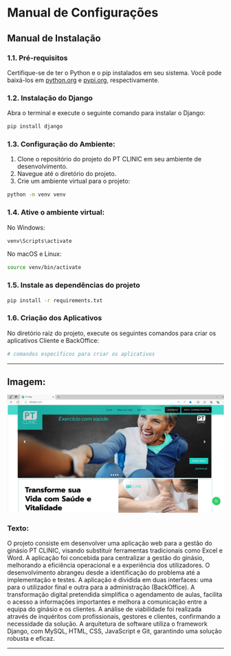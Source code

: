 
# Manual de Configurações

## Manual de Instalação

### 1.1. Pré-requisitos 
Certifique-se de ter o Python e o pip instalados em seu sistema. Você pode baixá-los em [python.org](https://www.python.org/) e [pypi.org](https://pypi.org/), respectivamente.

### 1.2. Instalação do Django 
Abra o terminal e execute o seguinte comando para instalar o Django:

```bash
pip install django
```

### 1.3. Configuração do Ambiente:

1. Clone o repositório do projeto do PT CLINIC em seu ambiente de desenvolvimento.
2. Navegue até o diretório do projeto.
3. Crie um ambiente virtual para o projeto:

```bash
python -m venv venv
```

### 1.4. Ative o ambiente virtual:

No Windows:
```bash
venv\Scripts\activate
```

No macOS e Linux:
```bash
source venv/bin/activate
```

### 1.5. Instale as dependências do projeto

```bash
pip install -r requirements.txt
```

### 1.6. Criação dos Aplicativos 
No diretório raiz do projeto, execute os seguintes comandos para criar os aplicativos Cliente e BackOffice:

```bash
# comandos específicos para criar os aplicativos
```

---

## Imagem:
![alt text](media/print/PtClinic-1.jpeg)

### Texto:
O projeto consiste em desenvolver uma aplicação web para a gestão do ginásio PT CLINIC, visando substituir ferramentas tradicionais como Excel e Word. A aplicação foi concebida para centralizar a gestão do ginásio, melhorando a eficiência operacional e a experiência dos utilizadores. O desenvolvimento abrangeu desde a identificação do problema até a implementação e testes. A aplicação é dividida em duas interfaces: uma para o utilizador final e outra para a administração (BackOffice). A transformação digital pretendida simplifica o agendamento de aulas, facilita o acesso a informações importantes e melhora a comunicação entre a equipa do ginásio e os clientes. A análise de viabilidade foi realizada através de inquéritos com profissionais, gestores e clientes, confirmando a necessidade da solução. A arquitetura de software utiliza o framework Django, com MySQL, HTML, CSS, JavaScript e Git, garantindo uma solução robusta e eficaz.

---
